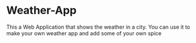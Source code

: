# Weather-App
This a Web Application that shows the weather in a city.
You can use it to make your own weather app and add some of your own spice
